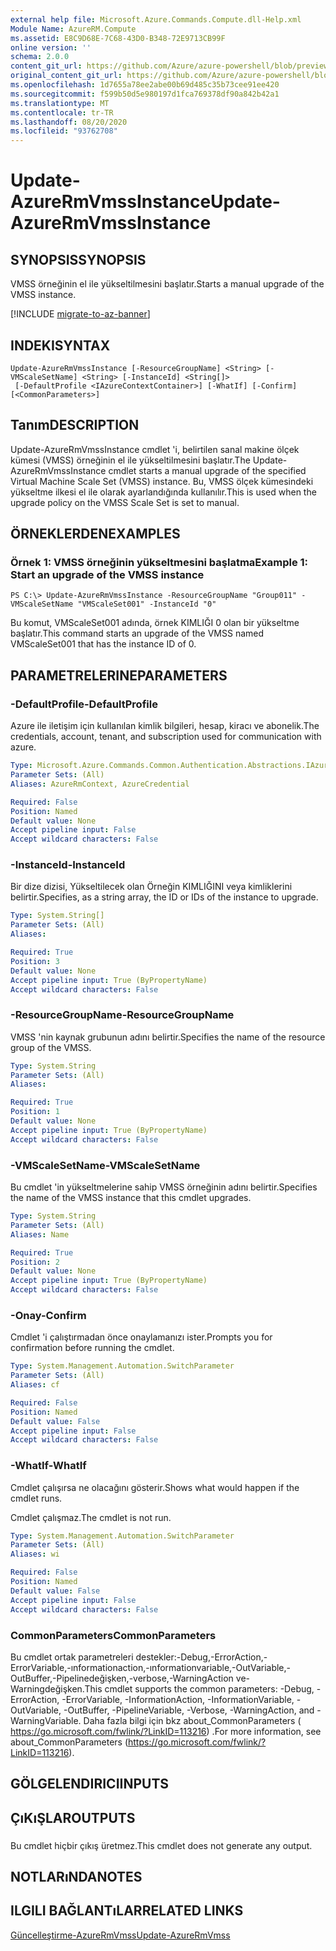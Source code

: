 ```yaml
---
external help file: Microsoft.Azure.Commands.Compute.dll-Help.xml
Module Name: AzureRM.Compute
ms.assetid: E8C9D68E-7C68-43D0-B348-72E9713CB99F
online version: ''
schema: 2.0.0
content_git_url: https://github.com/Azure/azure-powershell/blob/preview/src/ResourceManager/Compute/Stack/Commands.Compute/help/Update-AzureRmVmssInstance.md
original_content_git_url: https://github.com/Azure/azure-powershell/blob/preview/src/ResourceManager/Compute/Stack/Commands.Compute/help/Update-AzureRmVmssInstance.md
ms.openlocfilehash: 1d7655a78ee2abe00b69d485c35b73cee91ee420
ms.sourcegitcommit: f599b50d5e980197d1fca769378df90a842b42a1
ms.translationtype: MT
ms.contentlocale: tr-TR
ms.lasthandoff: 08/20/2020
ms.locfileid: "93762708"
---
```

# <span data-ttu-id="0b867-101">Update-AzureRmVmssInstance</span><span class="sxs-lookup"><span data-stu-id="0b867-101">Update-AzureRmVmssInstance</span></span>

## <span data-ttu-id="0b867-102">SYNOPSIS</span><span class="sxs-lookup"><span data-stu-id="0b867-102">SYNOPSIS</span></span>
<span data-ttu-id="0b867-103">VMSS örneğinin el ile yükseltilmesini başlatır.</span><span class="sxs-lookup"><span data-stu-id="0b867-103">Starts a manual upgrade of the VMSS instance.</span></span>

[!INCLUDE [migrate-to-az-banner](../../includes/migrate-to-az-banner.md)]

## <span data-ttu-id="0b867-104">INDEKI</span><span class="sxs-lookup"><span data-stu-id="0b867-104">SYNTAX</span></span>

```
Update-AzureRmVmssInstance [-ResourceGroupName] <String> [-VMScaleSetName] <String> [-InstanceId] <String[]>
 [-DefaultProfile <IAzureContextContainer>] [-WhatIf] [-Confirm] [<CommonParameters>]
```

## <span data-ttu-id="0b867-105">Tanım</span><span class="sxs-lookup"><span data-stu-id="0b867-105">DESCRIPTION</span></span>
<span data-ttu-id="0b867-106">Update-AzureRmVmssInstance cmdlet 'i, belirtilen sanal makine ölçek kümesi (VMSS) örneğinin el ile yükseltilmesini başlatır.</span><span class="sxs-lookup"><span data-stu-id="0b867-106">The Update-AzureRmVmssInstance cmdlet starts a manual upgrade of the specified Virtual Machine Scale Set (VMSS) instance.</span></span>
<span data-ttu-id="0b867-107">Bu, VMSS ölçek kümesindeki yükseltme ilkesi el ile olarak ayarlandığında kullanılır.</span><span class="sxs-lookup"><span data-stu-id="0b867-107">This is used when the upgrade policy on the VMSS Scale Set is set to manual.</span></span>

## <span data-ttu-id="0b867-108">ÖRNEKLERDEN</span><span class="sxs-lookup"><span data-stu-id="0b867-108">EXAMPLES</span></span>

### <span data-ttu-id="0b867-109">Örnek 1: VMSS örneğinin yükseltmesini başlatma</span><span class="sxs-lookup"><span data-stu-id="0b867-109">Example 1: Start an upgrade of the VMSS instance</span></span>
```
PS C:\> Update-AzureRmVmssInstance -ResourceGroupName "Group011" -VMScaleSetName "VMScaleSet001" -InstanceId "0"
```

<span data-ttu-id="0b867-110">Bu komut, VMScaleSet001 adında, örnek KIMLIĞI 0 olan bir yükseltme başlatır.</span><span class="sxs-lookup"><span data-stu-id="0b867-110">This command starts an upgrade of the VMSS named VMScaleSet001 that has the instance ID of 0.</span></span>

## <span data-ttu-id="0b867-111">PARAMETRELERINE</span><span class="sxs-lookup"><span data-stu-id="0b867-111">PARAMETERS</span></span>

### <span data-ttu-id="0b867-112">-DefaultProfile</span><span class="sxs-lookup"><span data-stu-id="0b867-112">-DefaultProfile</span></span>
<span data-ttu-id="0b867-113">Azure ile iletişim için kullanılan kimlik bilgileri, hesap, kiracı ve abonelik.</span><span class="sxs-lookup"><span data-stu-id="0b867-113">The credentials, account, tenant, and subscription used for communication with azure.</span></span>

```yaml
Type: Microsoft.Azure.Commands.Common.Authentication.Abstractions.IAzureContextContainer
Parameter Sets: (All)
Aliases: AzureRmContext, AzureCredential

Required: False
Position: Named
Default value: None
Accept pipeline input: False
Accept wildcard characters: False
```

### <span data-ttu-id="0b867-114">-InstanceId</span><span class="sxs-lookup"><span data-stu-id="0b867-114">-InstanceId</span></span>
<span data-ttu-id="0b867-115">Bir dize dizisi, Yükseltilecek olan Örneğin KIMLIĞINI veya kimliklerini belirtir.</span><span class="sxs-lookup"><span data-stu-id="0b867-115">Specifies, as a string array, the ID or IDs of the instance to upgrade.</span></span>

```yaml
Type: System.String[]
Parameter Sets: (All)
Aliases: 

Required: True
Position: 3
Default value: None
Accept pipeline input: True (ByPropertyName)
Accept wildcard characters: False
```

### <span data-ttu-id="0b867-116">-ResourceGroupName</span><span class="sxs-lookup"><span data-stu-id="0b867-116">-ResourceGroupName</span></span>
<span data-ttu-id="0b867-117">VMSS 'nin kaynak grubunun adını belirtir.</span><span class="sxs-lookup"><span data-stu-id="0b867-117">Specifies the name of the resource group of the VMSS.</span></span>

```yaml
Type: System.String
Parameter Sets: (All)
Aliases: 

Required: True
Position: 1
Default value: None
Accept pipeline input: True (ByPropertyName)
Accept wildcard characters: False
```

### <span data-ttu-id="0b867-118">-VMScaleSetName</span><span class="sxs-lookup"><span data-stu-id="0b867-118">-VMScaleSetName</span></span>
<span data-ttu-id="0b867-119">Bu cmdlet 'in yükseltmelerine sahip VMSS örneğinin adını belirtir.</span><span class="sxs-lookup"><span data-stu-id="0b867-119">Specifies the name of the VMSS instance that this cmdlet upgrades.</span></span>

```yaml
Type: System.String
Parameter Sets: (All)
Aliases: Name

Required: True
Position: 2
Default value: None
Accept pipeline input: True (ByPropertyName)
Accept wildcard characters: False
```

### <span data-ttu-id="0b867-120">-Onay</span><span class="sxs-lookup"><span data-stu-id="0b867-120">-Confirm</span></span>
<span data-ttu-id="0b867-121">Cmdlet 'i çalıştırmadan önce onaylamanızı ister.</span><span class="sxs-lookup"><span data-stu-id="0b867-121">Prompts you for confirmation before running the cmdlet.</span></span>

```yaml
Type: System.Management.Automation.SwitchParameter
Parameter Sets: (All)
Aliases: cf

Required: False
Position: Named
Default value: False
Accept pipeline input: False
Accept wildcard characters: False
```

### <span data-ttu-id="0b867-122">-WhatIf</span><span class="sxs-lookup"><span data-stu-id="0b867-122">-WhatIf</span></span>
<span data-ttu-id="0b867-123">Cmdlet çalışırsa ne olacağını gösterir.</span><span class="sxs-lookup"><span data-stu-id="0b867-123">Shows what would happen if the cmdlet runs.</span></span>

<span data-ttu-id="0b867-124">Cmdlet çalışmaz.</span><span class="sxs-lookup"><span data-stu-id="0b867-124">The cmdlet is not run.</span></span>

```yaml
Type: System.Management.Automation.SwitchParameter
Parameter Sets: (All)
Aliases: wi

Required: False
Position: Named
Default value: False
Accept pipeline input: False
Accept wildcard characters: False
```

### <span data-ttu-id="0b867-125">CommonParameters</span><span class="sxs-lookup"><span data-stu-id="0b867-125">CommonParameters</span></span>
<span data-ttu-id="0b867-126">Bu cmdlet ortak parametreleri destekler:-Debug,-ErrorAction,-ErrorVariable,-ınformationaction,-ınformationvariable,-OutVariable,-OutBuffer,-Pipelinedeğişken,-verbose,-WarningAction ve-Warningdeğişken.</span><span class="sxs-lookup"><span data-stu-id="0b867-126">This cmdlet supports the common parameters: -Debug, -ErrorAction, -ErrorVariable, -InformationAction, -InformationVariable, -OutVariable, -OutBuffer, -PipelineVariable, -Verbose, -WarningAction, and -WarningVariable.</span></span> <span data-ttu-id="0b867-127">Daha fazla bilgi için bkz about_CommonParameters ( https://go.microsoft.com/fwlink/?LinkID=113216) .</span><span class="sxs-lookup"><span data-stu-id="0b867-127">For more information, see about_CommonParameters (https://go.microsoft.com/fwlink/?LinkID=113216).</span></span>

## <span data-ttu-id="0b867-128">GÖLGELENDIRICI</span><span class="sxs-lookup"><span data-stu-id="0b867-128">INPUTS</span></span>

## <span data-ttu-id="0b867-129">ÇıKıŞLAR</span><span class="sxs-lookup"><span data-stu-id="0b867-129">OUTPUTS</span></span>

###  
<span data-ttu-id="0b867-130">Bu cmdlet hiçbir çıkış üretmez.</span><span class="sxs-lookup"><span data-stu-id="0b867-130">This cmdlet does not generate any output.</span></span>

## <span data-ttu-id="0b867-131">NOTLARıNDA</span><span class="sxs-lookup"><span data-stu-id="0b867-131">NOTES</span></span>

## <span data-ttu-id="0b867-132">ILGILI BAĞLANTıLAR</span><span class="sxs-lookup"><span data-stu-id="0b867-132">RELATED LINKS</span></span>

[<span data-ttu-id="0b867-133">Güncelleştirme-AzureRmVmss</span><span class="sxs-lookup"><span data-stu-id="0b867-133">Update-AzureRmVmss</span></span>](./Update-AzureRmVmss.md)


